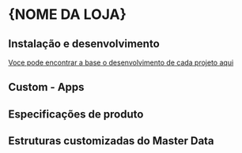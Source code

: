 # {NOME DA LOJA}

## Instalação e desenvolvimento

[Voce pode encontrar a base o desenvolvimento de cada projeto aqui](https://gitlab.com/agenciam3/pattern/documentacao/-/blob/master/vtex/IO/implementa%C3%A7%C3%A3o-io.md)

## Custom - Apps

## Especificações de produto

## Estruturas customizadas do Master Data
